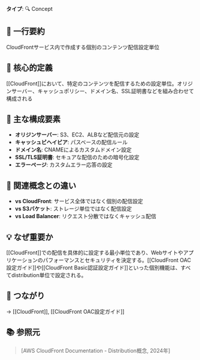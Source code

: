 **タイプ**: 🔍 Concept

## 📝 一行要約
CloudFrontサービス内で作成する個別のコンテンツ配信設定単位

## 🎯 核心的定義
[[CloudFront]]において、特定のコンテンツを配信するための設定単位。オリジンサーバー、キャッシュポリシー、ドメイン名、SSL証明書などを組み合わせて構成される

## 🌟 主な構成要素
- **オリジンサーバー**: S3、EC2、ALBなど配信元の設定
- **キャッシュビヘイビア**: パスベースの配信ルール
- **ドメイン名**: CNAMEによるカスタムドメイン設定
- **SSL/TLS証明書**: セキュアな配信のための暗号化設定
- **エラーページ**: カスタムエラー応答の設定

## 🔄 関連概念との違い
- **vs CloudFront**: サービス全体ではなく個別の配信設定
- **vs S3バケット**: ストレージ単位ではなく配信設定
- **vs Load Balancer**: リクエスト分散ではなくキャッシュ配信

## 💡 なぜ重要か
[[CloudFront]]での配信を具体的に設定する最小単位であり、Webサイトやアプリケーションのパフォーマンスとセキュリティを決定する。[[CloudFront OAC設定ガイド]]や[[CloudFront Basic認証設定ガイド]]といった個別機能は、すべてdistribution単位で設定される。

## 🔗 つながり
→ [[CloudFront]], [[CloudFront OAC設定ガイド]]

## 📚 参照元
> [AWS CloudFront Documentation - Distribution概念, 2024年]